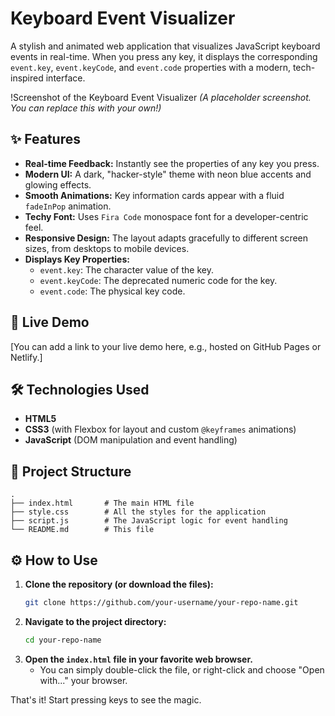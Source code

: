 # Keyboard Event Visualizer

A stylish and animated web application that visualizes JavaScript keyboard events in real-time. When you press any key, it displays the corresponding `event.key`, `event.keyCode`, and `event.code` properties with a modern, tech-inspired interface.

!Screenshot of the Keyboard Event Visualizer 
*(A placeholder screenshot. You can replace this with your own!)*

## ✨ Features

-   **Real-time Feedback:** Instantly see the properties of any key you press.
-   **Modern UI:** A dark, "hacker-style" theme with neon blue accents and glowing effects.
-   **Smooth Animations:** Key information cards appear with a fluid `fadeInPop` animation.
-   **Techy Font:** Uses `Fira Code` monospace font for a developer-centric feel.
-   **Responsive Design:** The layout adapts gracefully to different screen sizes, from desktops to mobile devices.
-   **Displays Key Properties:**
    -   `event.key`: The character value of the key.
    -   `event.keyCode`: The deprecated numeric code for the key.
    -   `event.code`: The physical key code.

## 🚀 Live Demo

[You can add a link to your live demo here, e.g., hosted on GitHub Pages or Netlify.]

## 🛠️ Technologies Used

-   **HTML5**
-   **CSS3** (with Flexbox for layout and custom `@keyframes` animations)
-   **JavaScript** (DOM manipulation and event handling)

## 📂 Project Structure

```
.
├── index.html       # The main HTML file
├── style.css        # All the styles for the application
├── script.js        # The JavaScript logic for event handling
└── README.md        # This file
```

## ⚙️ How to Use

1.  **Clone the repository (or download the files):**
    ```bash
    git clone https://github.com/your-username/your-repo-name.git
    ```
2.  **Navigate to the project directory:**
    ```bash
    cd your-repo-name
    ```
3.  **Open the `index.html` file in your favorite web browser.**
    -   You can simply double-click the file, or right-click and choose "Open with..." your browser.

That's it! Start pressing keys to see the magic.